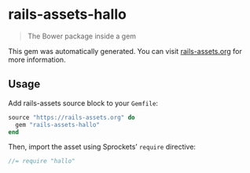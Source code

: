 # rails-assets-hallo

> The Bower package inside a gem

This gem was automatically generated. You can visit [rails-assets.org](https://rails-assets.org) for more information.

## Usage

Add rails-assets source block to your `Gemfile`:

```ruby
source "https://rails-assets.org" do
  gem "rails-assets-hallo"
end

```

Then, import the asset using Sprockets’ `require` directive:

```js
//= require "hallo"
```

